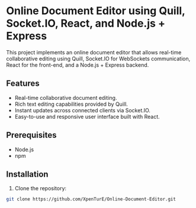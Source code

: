 # Online Document Editor using Quill, Socket.IO, React, and Node.js + Express

This project implements an online document editor that allows real-time collaborative editing using Quill, Socket.IO for WebSockets communication, React for the front-end, and a Node.js + Express backend.

## Features

- Real-time collaborative document editing.
- Rich text editing capabilities provided by Quill.
- Instant updates across connected clients via Socket.IO.
- Easy-to-use and responsive user interface built with React.

## Prerequisites

- Node.js
- npm

## Installation

1. Clone the repository:

```bash
git clone https://github.com/XpenTurE/Online-Document-Editor.git

